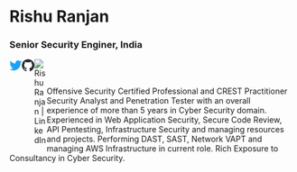# Rishu Ranjan
### Senior Security Enginer, India

<!-- Twitter -->
<a href="https://twitter.com/tweetit_rrj"> 
<img align="left" alt="Rishu Ranjan | Twitter" width="22px" src="https://raw.githubusercontent.com/rishuranjanofficial/rishuranjanofficial/0c0fb6e8feca26a735700f34150b46c72461d61f/twitter.svg" />
</a> 

<!-- Github -->
<a href="https://github.com/rishuranjanofficial"> 
<img align="left" alt="Rishu Ranjan | Github" width="22px" src="https://raw.githubusercontent.com/rishuranjanofficial/rishuranjanofficial/681a2994e83ea6b1fb0c08f0f8a051d04f6c0776/github.svg" />
</a>
<!-- Linkedin -->
<a href="https://www.linkedin.com/in/rishuranjan"> 
<img align="left" alt="Rishu Ranjan | LinkedIn" width="22px" src="https://raw.githubusercontent.com/rishuranjanofficial/rishuranjanofficial/main/linkedin.ico" />
</a>

<br/>
<br/>

Offensive Security Certified Professional and CREST Practitioner Security Analyst and Penetration Tester with an overall experience of more than 5 years in Cyber Security domain. Experienced in Web Application Security, Secure Code Review, API Pentesting, Infrastructure Security and managing resources and projects. Performing DAST, SAST, Network VAPT and managing AWS Infrastructure in current role. Rich Exposure to Consultancy in Cyber Security.


<!--
**rishuranjanofficial/rishuranjanofficial** is a ✨ _special_ ✨ repository because its `README.md` (this file) appears on your GitHub profile.

Here are some ideas to get you started:

- 🔭 I’m currently working on ...
- 🌱 I’m currently learning ...
- 👯 I’m looking to collaborate on ...
- 🤔 I’m looking for help with ...
- 💬 Ask me about ...
- 📫 How to reach me: ...
- 😄 Pronouns: ...
- ⚡ Fun fact: ...
-->
